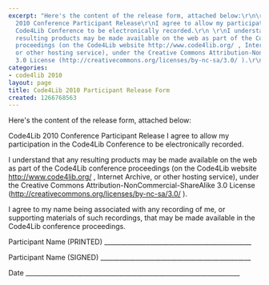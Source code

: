 ```yaml
---
excerpt: "Here's the content of the release form, attached below:\r\n\r\nCode4Lib
  2010 Conference Participant Release\r\nI agree to allow my participation in the
  Code4Lib Conference to be electronically recorded.\r\n \r\nI understand that any
  resulting products may be made available on the web as part of the Code4Lib conference
  proceedings (on the Code4Lib website http://www.code4lib.org/ , Internet Archive,
  or other hosting service), under the Creative Commons Attribution-NonCommercial-ShareAlike
  3.0 License (http://creativecommons.org/licenses/by-nc-sa/3.0/ ).\r\n \r"
categories:
- code4lib 2010
layout: page
title: Code4Lib 2010 Participant Release Form
created: 1266768563
---
```

Here's the content of the release form, attached below:

Code4Lib 2010 Conference Participant Release
I agree to allow my participation in the Code4Lib Conference to be electronically recorded.
 
I understand that any resulting products may be made available on the web as part of the Code4Lib conference proceedings (on the Code4Lib website http://www.code4lib.org/ , Internet Archive, or other hosting service), under the Creative Commons Attribution-NonCommercial-ShareAlike 3.0 License (http://creativecommons.org/licenses/by-nc-sa/3.0/ ).
 
I agree to my name being associated with any recording of me, or supporting materials of such recordings, that may be made available in the Code4Lib conference proceedings.
 

 
Participant Name (PRINTED) ______________________________________________


 

Participant Name (SIGNED)  _______________________________________________



 
Date ___________________________________________________________________

